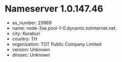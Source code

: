 # Nameserver 1.0.147.46

* as_number: 23969
* name: node-3se.pool-1-0.dynamic.totinternet.net.
* city: Kuraburi
* country: TH
* organization: TOT Public Company Limited
* version: Unknown
* dnssec: Unknown
